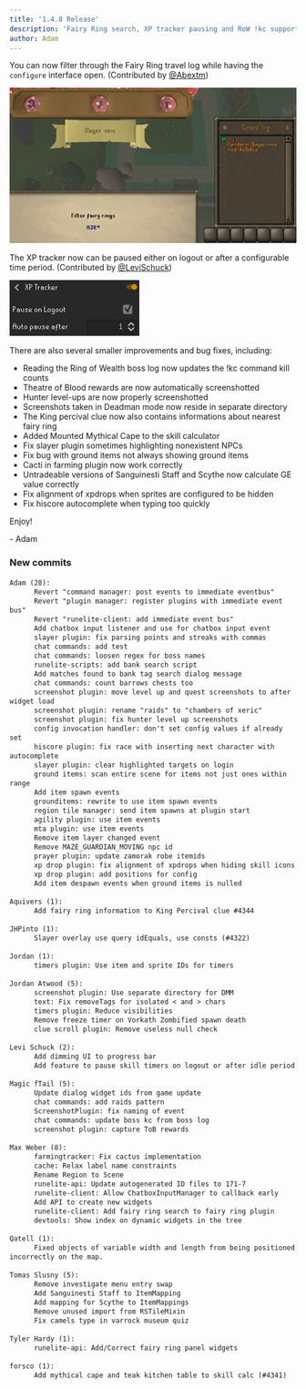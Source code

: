 ```yaml
---
title: '1.4.8 Release'
description: 'Fairy Ring search, XP tracker pausing and RoW !kc support'
author: Adam
---
```


You can now filter through the Fairy Ring travel log while having the `configure` interface open. (Contributed by [@Abextm](https://github.com/Abextm))

![fairy-ring-filter](/img/blog/1.4.8-Release/fairy-ring-filter.png)

The XP tracker now can be paused either on logout or after a configurable time period. (Contributed by [@LeviSchuck](https://github.com/LeviSchuck))

![xp-tracker-pause](/img/blog/1.4.8-Release/xp-tracker-pause.png)

There are also several smaller improvements and bug fixes, including:

- Reading the Ring of Wealth boss log now updates the !kc command kill counts
- Theatre of Blood rewards are now automatically screenshotted
- Hunter level-ups are now properly screenshotted
- Screenshots taken in Deadman mode now reside in separate directory
- The King percival clue now also contains informations about nearest fairy ring
- Added Mounted Mythical Cape to the skill calculator
- Fix slayer plugin sometimes highlighting nonexistent NPCs
- Fix bug with ground items not always showing ground items
- Cacti in farming plugin now work correctly
- Untradeable versions of Sanguinesti Staff and Scythe now calculate GE value correctly
- Fix alignment of xpdrops when sprites are configured to be hidden
- Fix hiscore autocomplete when typing too quickly

Enjoy!

\- Adam

### New commits

```
Adam (28):
      Revert "command manager: post events to immediate eventbus"
      Revert "plugin manager: register plugins with immediate event bus"
      Revert "runelite-client: add immediate event bus"
      Add chatbox input listener and use for chatbox input event
      slayer plugin: fix parsing points and streaks with commas
      chat commands: add test
      chat commands: loosen regex for boss names
      runelite-scripts: add bank search script
      Add matches found to bank tag search dialog message
      chat commands: count barrows chests too
      screenshot plugin: move level up and quest screenshots to after widget load
      screenshot plugin: rename "raids" to "chambers of xeric"
      screenshot plugin: fix hunter level up screenshots
      config invocation handler: don't set config values if already set
      hiscore plugin: fix race with inserting next character with autocomplete
      slayer plugin: clear highlighted targets on login
      ground items: scan entire scene for items not just ones within range
      Add item spawn events
      grounditems: rewrite to use item spawn events
      region tile manager: send item spawns at plugin start
      agility plugin: use item events
      mta plugin: use item events
      Remove item layer changed event
      Remove MAZE_GUARDIAN_MOVING npc id
      prayer plugin: update zamorak robe itemids
      xp drop plugin: fix alignment of xpdrops when hiding skill icons
      xp drop plugin: add positions for config
      Add item despawn events when ground items is nulled

Aquivers (1):
      Add fairy ring information to King Percival clue #4344

JHPinto (1):
      Slayer overlay use query idEquals, use consts (#4322)

Jordan (1):
      timers plugin: Use item and sprite IDs for timers

Jordan Atwood (5):
      screenshot plugin: Use separate directory for DMM
      text: Fix removeTags for isolated < and > chars
      timers plugin: Reduce visibilities
      Remove freeze timer on Vorkath Zombified spawn death
      clue scroll plugin: Remove useless null check

Levi Schuck (2):
      Add dimming UI to progress bar
      Add feature to pause skill timers on logout or after idle period

Magic fTail (5):
      Update dialog widget ids from game update
      chat commands: add raids pattern
      ScreenshotPlugin: fix naming of event
      chat commands: update boss kc from boss log
      screenshot plugin: capture ToB rewards

Max Weber (8):
      farmingtracker: Fix cactus implementation
      cache: Relax label name constraints
      Rename Region to Scene
      runelite-api: Update autogenerated ID files to 171-7
      runelite-client: Allow ChatboxInputManager to callback early
      Add API to create new widgets
      runelite-client: Add fairy ring search to fairy ring plugin
      devtools: Show index on dynamic widgets in the tree

Qatell (1):
      Fixed objects of variable width and length from being positioned incorrectly on the map.

Tomas Slusny (5):
      Remove investigate menu entry swap
      Add Sanguinesti Staff to ItemMapping
      Add mapping for Scythe to ItemMappings
      Remove unused import from RSTileMixin
      Fix camels type in varrock museum quiz

Tyler Hardy (1):
      runelite-api: Add/Correct fairy ring panel widgets

forsco (1):
      Add mythical cape and teak kitchen table to skill calc (#4341)
```
